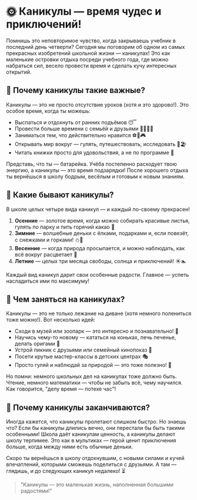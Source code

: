 # 🌞 Каникулы — время чудес и приключений!

Помнишь это неповторимое чувство, когда закрываешь учебник в последний день четверти? Сегодня мы поговорим об одном из самых прекрасных изобретений школьной жизни — каникулах! Это как маленькие островки отдыха посреди учебного года, где можно набраться сил, весело провести время и сделать кучу интересных открытий.

## 🎒 Почему каникулы такие важные?

Каникулы — это не просто отсутствие уроков (хотя и это здорово!). Это особое время, когда ты можешь:

- Выспаться и отдохнуть от ранних подъёмов 😴
- Провести больше времени с семьёй и друзьями 👨👩👧👦
- Заниматься тем, что действительно нравится ⚽🎨🎮
- Открывать мир вокруг — гулять, путешествовать, исследовать 🌳🏖️
- Читать книжки просто для удовольствия, а не по программе 📖

Представь, что ты — батарейка. Учёба постепенно расходует твою энергию, а каникулы — это время подзарядки! После хорошего отдыха ты вернёшься в школу бодрым, весёлым и готовым к новым знаниям.

## 🌈 Какие бывают каникулы?

В школе целых четыре вида каникул — и каждый по-своему прекрасен!

1. **Осенние** — золотое время, когда можно собирать красивые листья, гулять по парку и пить горячий какао 🍁
2. **Зимние** — волшебные деньки с ёлками, подарками и, если повезёт, с снежками и горками! ⛄🎄
3. **Весенние** — когда природа просыпается, и можно наблюдать, как всё вокруг расцветает 🌸
4. **Летние** — целых три месяца свободы, солнца и приключений! ☀️🏊

Каждый вид каникул дарит свои особенные радости. Главное — успеть насладиться ими по максимуму!

## 🧠 Чем заняться на каникулах?

Каникулы — это не только лежание на диване (хотя немного полениться тоже можно!). Вот несколько идей:

- Сходи в музей или зоопарк — это интересно и познавательно! 🦁
- Научись чему-то новому — кататься на коньках, печь печенье, делать оригами 🍪
- Устрой пикник с друзьями или семейный кинопоказ 🍿
- Посети крутые мастер-классы в детских центрах 🎭
- Просто гуляй и наблюдай за природой — это тоже полезно! 🌳

Но помни: немного школьных дел на каникулах тоже должно быть. Чтение, немного математики — чтобы не забыть всё, чему научился. Как говорится, "делу время — потехе час"!

## 💫 Почему каникулы заканчиваются?

Иногда кажется, что каникулы пролетают слишком быстро. Но знаешь что? Если бы каникулы длились вечно, они перестали бы быть такими особенными! Школа даёт каникулам ценность, а каникулы делают школу терпимее. Это как в мультиках — герой ценит приключения больше, когда между ними есть обычные деньки.

Скоро ты вернёшься в школу отдохнувшим, с новыми силами и кучей впечатлений, которыми сможешь поделиться с друзьями. А там — глядишь, и до следующих каникул недалеко! ⏳

> "Каникулы — это маленькая жизнь, наполненная большими радостями!"